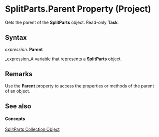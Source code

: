 
# SplitParts.Parent Property (Project)

Gets the parent of the  **SplitParts** object. Read-only **Task**.


## Syntax

 _expression_. **Parent**

 _expression_A variable that represents a  **SplitParts** object.


## Remarks

Use the  **Parent** property to access the properties or methods of the parent of an object.


## See also


#### Concepts


 [SplitParts Collection Object](bc36310c-9289-a363-f2d6-c8a0991725e5.md)

